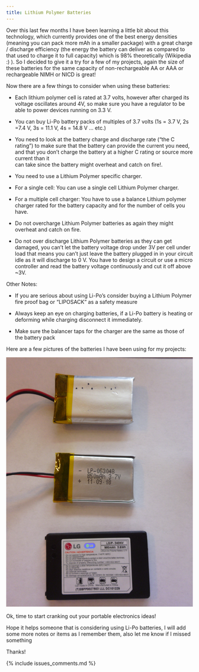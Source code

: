 ```yaml
---
title: Lithium Polymer Batteries
---
```


Over this last few months I have been learning a little bit about this
technology, which currently provides one of the best energy densities (meaning
you can pack more mAh in a smaller package) with a great charge / discharge
efficiency (the energy the battery can deliver as compared to that used to
charge it to full capacity) which is 98% theoretically (Wikipedia :) ). So I
decided to give it a try for a few of my projects, again the size of these
batteries for the same capacity of non-rechargeable AA or AAA or rechargeable
NIMH or NICD is great!

Now there are a few things to consider when using these batteries:

* Each lithium polymer cell is rated at 3.7 volts, however after charged its 
voltage oscillates around 4V, so make sure you have a regulator to be able 
to power devices running on 3.3 V.

* You can buy Li-Po battery packs of multiples of 3.7 volts (1s = 3.7 V, 2s =7.4 V, 
3s = 11.1 V, 4s = 14.8 V … etc.)

* You need to look at the battery charge and discharge rate (“the C rating”) 
to make sure that the battery can provide the current you need, and that you 
don’t charge the battery at a higher C rating or source more current than it  
can take since the battery might overheat and catch on fire!.

* You need to use a Lithium Polymer specific charger.

* For a single cell: You can use a single cell Lithium Polymer charger.

* For a multiple cell charger: You have to use a balance Lithium polymer 
charger rated for the battery capacity and for the number of cells you have.

* Do not overcharge Lithium Polymer batteries as again they might overheat 
and catch on fire.

* Do not over discharge Lithium Polymer batteries as they can get damaged,
you can’t let the battery voltage drop under 3V per cell under load that
means you can’t just leave the battery plugged in in your circuit idle as
it will discharge to 0 V. You have to design a circuit or use a micro
controller and read the battery voltage continuously and cut it off above
~3V.

Other Notes:

* If you are serious about using Li-Po’s consider buying a Lithium Polymer 
fire proof bag or “LIPOSACK” as a safety measure

* Always keep an eye on charging batteries, if a Li-Po battery is heating or 
deforming while charging disconnect it immediately.

* Make sure the balancer taps for the charger are the same as those of the 
battery pack

Here are a few pictures of the batteries I have been using for my projects:

![Battery Pictures](/linked_files/2012-06-06-lithium-polymer-batteries_1.jpg)

Ok, time to start cranking out your portable electronics ideas!

Hope it helps someone that is considering using Li-Po batteries, I will add some
more notes or items as I remember them, also let me know if I missed something

Thanks!

{% include issues_comments.md %}
